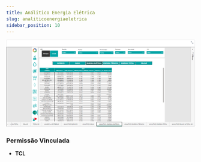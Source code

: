 ```yaml
---
title: Análitico Energia Elétrica
slug: analiticoenergiaeletrica
sidebar_position: 10
---
```


![Alt text](image-10.png)





### Permissão Vinculada

- **TCL**
